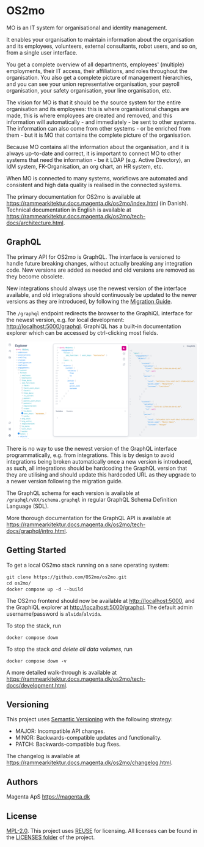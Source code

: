 # OS2mo

MO is an IT system for organisational and identity management.

It enables your organisation to maintain information about the organisation and
its employees, volunteers, external consultants, robot users, and so on, from a
single user interface.

You get a complete overview of all departments, employees' (multiple)
employments, their IT access, their affiliations, and roles throughout the
organisation. You also get a complete picture of management hierarchies, and
you can see your union representative organisation, your payroll organisation,
your safety organisation, your line organisation, etc.

The vision for MO is that it should be *the* source system for the entire
organisation and its employees: this is where organisational changes are made,
this is where employees are created and removed, and this information will
automatically - and immediately - be sent to other systems. The information can
also come from other systems - or be enriched from them - but it is MO that
contains the complete picture of the organisation.

Because MO contains all the information about the organisation, and it is always
up-to-date and correct, it is important to connect MO to other systems that
need the information - be it LDAP (e.g. Active Directory), an IdM system,
FK-Organisation, an org chart, an HR system, etc.

When MO is connected to many systems, workflows are automated and consistent
and high data quality is realised in the connected systems.

The primary documentation for OS2mo is available at
<https://rammearkitektur.docs.magenta.dk/os2mo/index.html> (in Danish).
Technical documentation in English is available at
<https://rammearkitektur.docs.magenta.dk/os2mo/tech-docs/architecture.html>.


## GraphQL

The primary API for OS2mo is GraphQL. The interface is versioned to handle
future breaking changes, without actually breaking any integration code. New
versions are added as needed and old versions are removed as they become
obsolete.

New integrations should always use the newest version of the interface
available, and old integrations should continuously be updated to the newer
versions as they are introduced, by following the [Migration
Guide](https://rammearkitektur.docs.magenta.dk/os2mo/tech-docs/graphql/migration.html).

The `/graphql` endpoint redirects the browser to the GraphiQL interface for the
newest version, e.g. for local development: <http://localhost:5000/graphql>.
GraphiQL has a built-in documentation explorer which can be accessed by
ctrl-clicking most fields.

![graphiql](img/graphiql.png)

There is no way to use the newest version of the GraphQL interface
programmatically, e.g. from integrations. This is by design to avoid
integrations being broken automatically once a new version is introduced, as
such, all integrations should be hardcoding the GraphQL version that they are
utilising and should update this hardcoded URL as they upgrade to a newer
version following the migration guide.

The GraphQL schema for each version is available at
`/graphql/vXX/schema.graphql` in regular GraphQL Schema Definition Language
(SDL).

More thorough documentation for the GraphQL API is available at
<https://rammearkitektur.docs.magenta.dk/os2mo/tech-docs/graphql/intro.html>.


## Getting Started

To get a local OS2mo stack running on a sane operating system:
```shell
git clone https://github.com/OS2mo/os2mo.git
cd os2mo/
docker compose up -d --build
```
The OS2mo frontend should now be available at <http://localhost:5000>, and the
GraphiQL explorer at <http://localhost:5000/graphql>. The default admin
username/password is `alvida`/`alvida`.

To stop the stack, run
```shell
docker compose down
```

To stop the stack _and delete all data volumes_, run
```shell
docker compose down -v
```

A more detailed walk-through is available at
<https://rammearkitektur.docs.magenta.dk/os2mo/tech-docs/development.html>.


## Versioning

This project uses [Semantic Versioning](https://semver.org/) with the following
strategy:
- MAJOR: Incompatible API changes.
- MINOR: Backwards-compatible updates and functionality.
- PATCH: Backwards-compatible bug fixes.

The changelog is available at
<https://rammearkitektur.docs.magenta.dk/os2mo/changelog.html>.


## Authors

Magenta ApS <https://magenta.dk>


## License

[MPL-2.0](LICENSES/MPL-2.0.txt). This project uses
[REUSE](https://reuse.software) for licensing. All licenses can be found in the
[LICENSES folder](LICENSES/) of the project.
